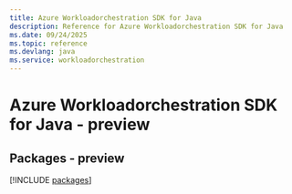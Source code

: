 ```yaml
---
title: Azure Workloadorchestration SDK for Java
description: Reference for Azure Workloadorchestration SDK for Java
ms.date: 09/24/2025
ms.topic: reference
ms.devlang: java
ms.service: workloadorchestration
---
```

# Azure Workloadorchestration SDK for Java - preview
## Packages - preview
[!INCLUDE [packages](workloadorchestration-index.md)]